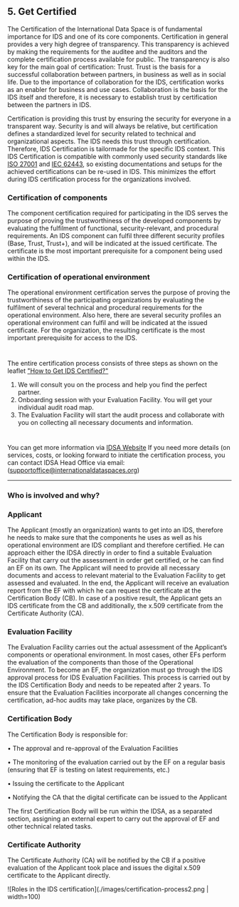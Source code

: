 ## 5. Get Certified

The Certification of the International Data Space is of fundamental importance for IDS and one of its core components. Certification in general provides a very high degree of transparency. This transparency is achieved by making the requirements for the auditee and the auditors and the complete certification process available for public. The transparency is also key for the main goal of certification: Trust. Trust is the basis for a successful collaboration between partners, in business as well as in social life. Due to the importance of collaboration for the IDS, certification works as an enabler for business and use cases. Collaboration is the basis for the IDS itself and therefore, it is necessary to establish trust by certification between the partners in IDS.

Certification is providing this trust by ensuring the security for everyone in a transparent way. Security is and will always be relative, but certification defines a standardized level for security related to technical and organizational aspects. The IDS needs this trust through certification. Therefore, IDS Certification is tailormade for
the specific IDS context. This IDS Certification is compatible with commonly used security standards like [ISO 27001](https://en.wikipedia.org/wiki/ISO/IEC_27001) and [IEC 62443](https://en.wikipedia.org/wiki/IEC_62443), so existing documentations and setups for the achieved certifications can be re-used in IDS. This minimizes the effort during IDS certification process for the organizations involved.

### Certification of components
The component certification required for participating in the IDS serves the purpose of proving the trustworthiness of the developed components by evaluating the fulfilment of functional, security-relevant, and procedural requirements. An IDS component can fulfil three different security profiles (Base, Trust, Trust+), and will be indicated at the issued certificate. The certificate is the most important prerequisite for a component being used within the IDS.

### Certification of operational environment
The operational environment certification serves the purpose of proving the trustworthiness of the participating organizations by evaluating the fulfilment of several technical and procedural requirements for the operational environment. Also here, there are several security profiles an operational environment can fulfil and will be indicated at the issued certificate. For the organization, the resulting certificate is the most important prerequisite for access to the IDS.

#
The entire certification process consists of three steps as shown on the leaflet ["How to Get IDS Certified?"](https://internationaldataspaces.org/wp-content/uploads/dlm_uploads/Leaflet-How-to-get-IDS_certified.pdf)

1. We will consult you on the process and help you find the perfect partner.
2. Onboarding session with your Evaluation Facility. You will get your individual audit road map.
3. The Evaluation Facility will start the audit process and collaborate with you on collecting all necessary documents and information.
#

You can get more information via [IDSA Website](https://internationaldataspaces.org/use/certification/)
If you need more details (on services, costs,  or looking forward to initiate the certification process, you can contact IDSA Head Office via email: (supportoffice@internationaldataspaces.org)

---

### Who is involved and why?

### Applicant
The Applicant (mostly an organization) wants to get into an IDS, therefore he needs to make sure that the components he uses as well as his operational environment are IDS compliant and therefore certified. He can approach either the IDSA directly in order to find a suitable Evaluation Facility that carry out the assessment in order get certified, or he can find an EF on its own. The Applicant will need to provide all necessary documents and access to relevant material to the Evaluation Facility to get assessed and evaluated. In the end, the Applicant will receive an evaluation report from the EF with which he can request the certificate at the Certification Body (CB). In case of a positive result, the Applicant gets an IDS certificate from the CB and additionally, the x.509 certificate from the Certificate Authority (CA). 

### Evaluation Facility
The Evaluation Facility carries out the actual assessment of the Applicant’s components or operational environment. In most cases, other EFs perform the evaluation of the components than those of the Operational Environment. To become an EF, the organization must go through the IDS approval process for IDS Evaluation Facilities. This process is carried out by the IDS Certification Body and needs to be repeated after 2 years. To ensure that the Evaluation Facilities incorporate all changes concerning the certification, ad-hoc audits may take place, organizes by the CB.   

### Certification Body
The Certification Body is responsible for:

•	The approval and re-approval of the Evaluation Facilities

•	The monitoring of the evaluation carried out by the EF on a regular basis (ensuring that EF is testing on latest requirements, etc.)

•	Issuing the certificate to the Applicant

•	Notifying the CA that the digital certificate can be issued to the Applicant

The first Certification Body will be run within the IDSA, as a separated section, assigning an external expert to carry out the approval of EF and other technical related tasks.

### Certificate Authority
The Certificate Authority (CA) will be notified by the CB if a positive evaluation of the Applicant took place and issues the digital x.509 certificate to the Applicant directly. 

![Roles in the IDS certification](./images/certification-process2.png | width=100)
